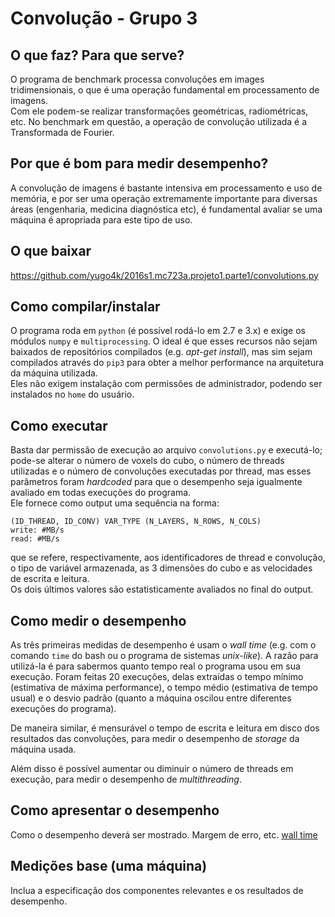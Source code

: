 # Convolução - Grupo 3
## O que faz? Para que serve?
O programa de benchmark processa convoluções em images tridimensionais, o que é uma operação fundamental em processamento de imagens.  
Com ele podem-se realizar transformações geométricas, radiométricas, etc.
No benchmark em questão, a operação de convolução utilizada é a Transformada de Fourier.


## Por que é bom para medir desempenho?
A convolução de imagens é bastante intensiva em processamento e uso de memória, e por ser uma operação extremamente importante para diversas áreas (engenharia, medicina diagnóstica etc), é fundamental avaliar se uma máquina é apropriada para este tipo de uso.

## O que baixar

https://github.com/yugo4k/2016s1.mc723a.projeto1.parte1/convolutions.py

## Como compilar/instalar
O programa roda em `python` (é possível rodá-lo em 2.7 e 3.x) e exige os módulos `numpy` e `multiprocessing`. O ideal é que esses recursos não sejam baixados de repositórios compilados (e.g. _apt-get install_), mas sim sejam compilados através do `pip3` para obter a melhor performance na arquitetura da máquina utilizada.  
Eles não exigem instalação com permissões de administrador, podendo ser instalados no `home` do usuário.

## Como executar
Basta dar permissão de execução ao arquivo `convolutions.py` e executá-lo; pode-se alterar o número de voxels do cubo, o número de threads utilizadas e o número de convoluções executadas por thread, mas esses parâmetros foram _hardcoded_ para que o desempenho seja igualmente avaliado em todas execuções do programa.  
Ele fornece como output uma sequência na forma:  
```
(ID_THREAD, ID_CONV) VAR_TYPE (N_LAYERS, N_ROWS, N_COLS)  
write: #MB/s  
read: #MB/s  
```  
que se refere, respectivamente, aos identificadores de thread e convolução, o tipo de variável armazenada, as 3 dimensões do cubo e as velocidades de escrita e leitura.  
Os dois últimos valores são estatisticamente avaliados no final do output.

## Como medir o desempenho
As três primeiras medidas de desempenho é usam o _wall time_ (e.g. com o comando `time` do bash ou o programa de sistemas _unix-like_). A razão para utilizá-la é para sabermos quanto tempo real o programa usou em sua execução. Foram feitas 20 execuções, delas extraídas o tempo mínimo (estimativa de máxima performance), o tempo médio (estimativa de tempo usual) e o desvio padrão (quanto a máquina oscilou entre diferentes execuções do programa).

De maneira similar, é mensurável o tempo de escrita e leitura em disco dos resultados das convoluções, para medir o desempenho de _storage_ da máquina usada.

Além disso é possível aumentar ou diminuir o número de threads em execução, para medir o desempenho de _multithreading_.


## Como apresentar o desempenho
Como o desempenho deverá ser mostrado. Margem de erro, etc. 
[wall time](hist.png)

## Medições base (uma máquina)
Inclua a especificação dos componentes relevantes e os resultados de desempenho.